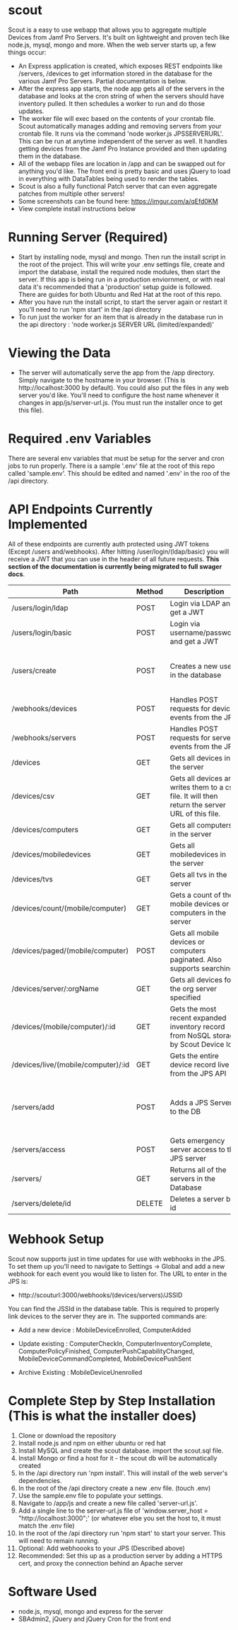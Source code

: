 # scout
Scout is a easy to use webapp that allows you to aggregate multiple Devices from Jamf Pro Servers. It's built on lightweight and proven tech like node.js, mysql, mongo and more. When the web server starts up, a few things occur:

 - An Express application is created, which exposes REST endpoints like /servers, /devices to get information stored in the database for the various Jamf Pro Servers. Partial documentation is below.
 - After the express app starts, the node app gets all of the servers in the database and looks at the cron string of when the servers should have inventory pulled. It then schedules a worker to run and do those updates.
 - The worker file will exec based on the contents of your crontab file. Scout automatically manages adding and removing servers from your crontab file. It runs via the command 'node worker.js JPSSERVERURL'. This can be run at anytime independent of the server as well. It handles getting devices from the Jamf Pro Instance provided and then updating them in the database.
 - All of the webapp files are location in /app and can be swapped out for anything you'd like. The front end is pretty basic and uses jQuery to load in everything with DataTables being used to render the tables.
 - Scout is also a fully functional Patch server that can even aggregate patches from multiple other servers!
 - Some screenshots can be found here: https://imgur.com/a/qEfd0KM
 - View complete install instructions below

# Running Server (Required)
 - Start by installing node, mysql and mongo. Then run the install script in the root of the project. This will write your .env settings file, create and import the database, install the required node modules, then start the server. If this app is being run in a production enviornment, or with real data it's recommended that a 'production' setup guide is followed. There are guides for both Ubuntu and Red Hat at the root of this repo. 
 - After you have run the install script, to start the server again or restart it you'll need to run 'npm start' in the /api directory
 - To run just the worker for an item that is already in the database run in the api directory : 'node worker.js SERVER URL (limited/expanded)'

# Viewing the Data
 - The server will automatically serve the app from the /app directory. Simply navigate to the hostname in your browser. (This is http://localhost:3000 by default). You could also put the files in any web server you'd like. You'll need to configure the host name whenever it changes in app/js/server-url.js. (You must run the installer once to get this file).

# Required .env Variables

There are several env variables that must be setup for the server and cron jobs to run properly. There is a sample '.env' file at the root of this repo called 'sample.env'. This should be edited and named '.env' in the roo of the /api directory. 

# API Endpoints Currently Implemented

All of these endpoints are currently auth protected using JWT tokens (Except /users and/webhooks). After hitting /user/login/(ldap/basic) you will receive a JWT that you can use in the header of all future requests. **This section of the documentation is currently being migrated to full swager docs**.  

| Path | Method | Description | Sample Body |
| --- | --- | --- | --- |
| /users/login/ldap | POST | Login via LDAP and get a JWT | { "username" : "admin", "password" : "test" } |
| /users/login/basic | POST | Login via username/password and get a JWT | { "email" : "admin@admin.com", "password" : "test" } |
| /users/create | POST | Creates a new user in the database | { "email" : "admin@admin.com", "password" : "test", "register_pin" : "pin1234" } |
| /webhooks/devices | POST | Handles POST requests for device events from the JPS | See JPS webhook docs |
| /webhooks/servers | POST | Handles POST requests for server events from the JPS | See JPS webhook docs |
| /devices | GET | Gets all devices in the server | N/A |
| /devices/csv | GET | Gets all devices and writes them to a csv file. It will then return the server URL of this file. | N/A |
| /devices/computers | GET | Gets all computers in the server | N/A |
| /devices/mobiledevices | GET | Gets all mobiledevices in the server | N/A |
| /devices/tvs | GET | Gets all tvs in the server | N/A |
| /devices/count/(mobile/computer) | GET | Gets a count of the mobile devices or computers in the server | N/A |
| /devices/paged/(mobile/computer) | POST | Gets all mobile devices or computers paginated. Also supports searching. | Conforms to datables [standard described here.](https://datatables.net/manual/server-side) |
| /devices/server/:orgName | GET | Gets all devices for the org server specified | N/A |
| /devices/(mobile/computer)/:id | GET | Gets the most recent expanded inventory record from NoSQL storage by Scout Device Id | N/A |
| /devices/live/(mobile/computer)/:id | GET | Gets the entire device record live from the JPS API | N/A |
| /servers/add | POST | Adds a JPS Server to the DB | { "url" : "https://jamfcloud.com", "username" : "admin", "password" : "test", "cron_string" : "\* \* \* \* \*" } |
| /servers/access | POST | Gets emergency server access to the JPS server | { "url" : "https://jamfcloud.com" } |
| /servers/ | GET | Returns all of the servers in the Database | N/A |
| /servers/delete/id | DELETE | Deletes a server by id | N/A |


# Webhook Setup
Scout now supports just in time updates for use with webhooks in the JPS. To set them up you'll need to navigate to Settings -> Global and add a new webhook for each event you would like to listen for. The URL to enter in the JPS is:

- http://scouturl:3000/webhooks/(devices/servers)/JSSID

You can find the JSSId in the database table. This is required to properly link devices to the server they are in. The supported commands are:

- Add a new device : MobileDeviceEnrolled, ComputerAdded

- Update existing : ComputerCheckIn, ComputerInventoryComplete, ComputerPolicyFinished, ComputerPushCapabilityChanged,  MobileDeviceCommandCompleted, MobileDevicePushSent

- Archive Existing : MobileDeviceUnenrolled

# Complete Step by Step Installation (This is what the installer does)

1. Clone or download the repository
2. Install node.js and npm on either ubuntu or red hat
3. Install MySQL and create the scout database. import the scout.sql file.
4. Install Mongo or find a host for it - the scout db will be automatically created
5. In the /api directory run 'npm install'. This will install of the web server's dependencies.
6. In the root of the /api directory create a new .env file. (touch .env)
7. Use the sample.env file to populate your settings. 
8. Navigate to /app/js and create a new file called 'server-url.js'.
9. Add a single line to the server-url.js file of 'window.server_host = "http://localhost:3000";' (or whatever else you set the host to, it must match the .env file)
10. In the root of the /api directory run 'npm start' to start your server. This will need to remain running.
12. Optional: Add webhoooks to your JPS (Described above)
13. Recommended: Set this up as a production server by adding a HTTPS cert, and proxy the connection behind an Apache server

 # Software Used
 - node.js, mysql, mongo and express for the server
 - SBAdmin2, jQuery and jQuery Cron for the front end 
